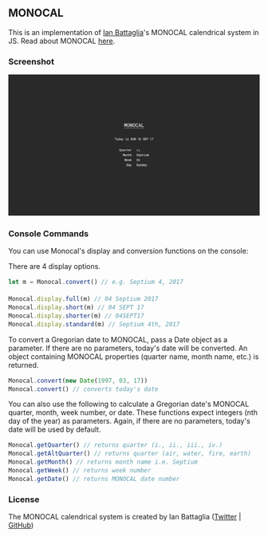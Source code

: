 ## MONOCAL
This is an implementation of [Ian Battaglia](https://twitter.com/IanJBattaglia)'s MONOCAL calendrical system in JS. Read about MONOCAL [here](https://monochromatic.co/metachromatic/hub/2017/1/16/monocal-1).

### Screenshot
![MONOCAL](/img/MONOCAL.PNG)

### Console Commands
You can use Monocal's display and conversion functions on the console:

There are 4 display options.

```javascript
let m = Monocal.convert() // e.g. Septium 4, 2017

Monocal.display.full(m) // 04 Septium 2017
Monocal.display.short(m) // 04 SEPT 17
Monocal.display.shorter(m) // 04SEPT17
Monocal.display.standard(m) // Septium 4th, 2017
```

To convert a Gregorian date to MONOCAL, pass a Date object as a parameter. If there are no parameters, today's date will be converted. An object containing MONOCAL properties (quarter name, month name, etc.) is returned.

```javascript
Monocal.convert(new Date(1997, 03, 17))
Monocal.convert() // converts today's date
```

You can also use the following to calculate a Gregorian date's MONOCAL quarter, month, week number, or date. These functions expect integers (nth day of the year) as parameters. Again, if there are no parameters, today's date will be used by default.

```javascript
Monocal.getQuarter() // returns quarter (i., ii., iii., iv.)
Monocal.getAltQuarter() // returns quarter (air, water, fire, earth)
Monocal.getMonth() // returns month name i.e. Septium
Monocal.getWeek() // returns week number
Monocal.getDate() // returns MONOCAL date number
```

### License
The MONOCAL calendrical system is created by Ian Battaglia ([Twitter](https://twitter.com/IanJBattaglia) | [GitHub](https://github.com/MoreThanLuck))
